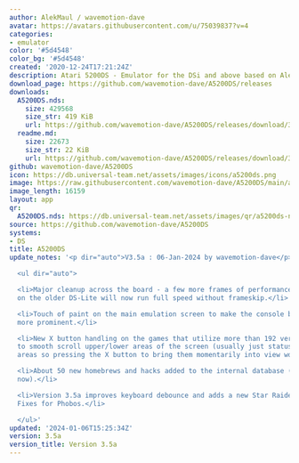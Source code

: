 ```yaml
---
author: AlekMaul / wavemotion-dave
avatar: https://avatars.githubusercontent.com/u/75039837?v=4
categories:
- emulator
color: '#5d4548'
color_bg: '#5d4548'
created: '2020-12-24T17:21:24Z'
description: Atari 5200DS - Emulator for the DSi and above based on Alekmaul's work
download_page: https://github.com/wavemotion-dave/A5200DS/releases
downloads:
  A5200DS.nds:
    size: 429568
    size_str: 419 KiB
    url: https://github.com/wavemotion-dave/A5200DS/releases/download/3.5a/A5200DS.nds
  readme.md:
    size: 22673
    size_str: 22 KiB
    url: https://github.com/wavemotion-dave/A5200DS/releases/download/3.5a/readme.md
github: wavemotion-dave/A5200DS
icon: https://db.universal-team.net/assets/images/icons/a5200ds.png
image: https://raw.githubusercontent.com/wavemotion-dave/A5200DS/main/arm9/gfx/bgTop.png
image_length: 16159
layout: app
qr:
  A5200DS.nds: https://db.universal-team.net/assets/images/qr/a5200ds-nds.png
source: https://github.com/wavemotion-dave/A5200DS
systems:
- DS
title: A5200DS
update_notes: '<p dir="auto">V3.5a : 06-Jan-2024 by wavemotion-dave</p>

  <ul dir="auto">

  <li>Major cleanup across the board - a few more frames of performance and many games
  on the older DS-Lite will now run full speed without frameskip.</li>

  <li>Touch of paint on the main emulation screen to make the console buttons a bit
  more prominent.</li>

  <li>New X button handling on the games that utilize more than 192 vertical pixels
  to smooth scroll upper/lower areas of the screen (usually just status/score in those
  areas so pressing the X button to bring them momentarily into view works fine).</li>

  <li>About 50 new homebrews and hacks added to the internal database (up to 240 games
  now).</li>

  <li>Version 3.5a improves keyboard debounce and adds a new Star Raiders custom overlay!
  Fixes for Phobos.</li>

  </ul>'
updated: '2024-01-06T15:25:34Z'
version: 3.5a
version_title: Version 3.5a
---
```

